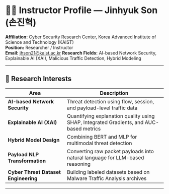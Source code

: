 # 👨‍🏫 Instructor Profile — Jinhyuk Son (손진혁)

**Affiliation:** Cyber Security Research Center, Korea Advanced Institute of Science and Technology (KAIST)  
**Position:** Researcher / Instructor  
**Email:** [jhson21@kaist.ac.kr](mailto:jhson21@kaist.ac.kr)
**Research Fields:** AI-based Network Security, Explainable AI (XAI), Malicious Traffic Detection, Hybrid Modeling


---

## 🧠 Research Interests

| Area | Description |
|------|--------------|
| **AI-based Network Security** | Threat detection using flow, session, and payload-level traffic data |
| **Explainable AI (XAI)** | Quantifying explanation quality using SHAP, Integrated Gradients, and AUC-based metrics |
| **Hybrid Model Design** | Combining BERT and MLP for multimodal threat detection |
| **Payload NLP Transformation** | Converting raw packet payloads into natural language for LLM-based reasoning |
| **Cyber Threat Dataset Engineering** | Building labeled datasets based on Malware Traffic Analysis archives |

---

